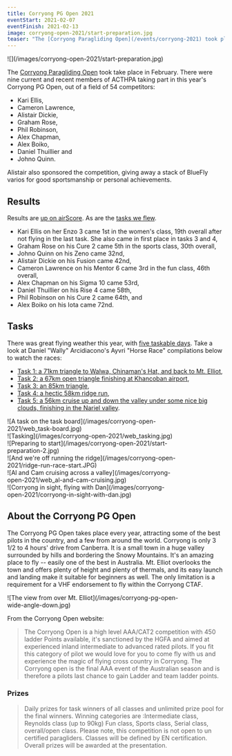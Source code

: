 ```yaml
---
title: Corryong PG Open 2021
eventStart: 2021-02-07
eventFinish: 2021-02-13
image: corryong-open-2021/start-preparation.jpg
teaser: "The [Corryong Paragliding Open](/events/corryong-2021) took place in February, with nine Canberra pilots competing."
---
```

<div class="inline-img" data-fancybox="gallery" href="/images/corryong-open-2021/start-preparation.jpg">
![](/images/corryong-open-2021/start-preparation.jpg)
</div>

The [Corryong Paragliding Open](https://airtribune.com/flow-corryong-pg-open-2021/info) took take place in February.
There were nine current and recent members of ACTHPA taking part in this year's Corryong PG Open, out of a field of 54 competitors:

- Kari Ellis,
- Cameron Lawrence,
- Alistair Dickie,
- Graham Rose,
- Phil Robinson,
- Alex Chapman,
- Alex Boiko,
- Daniel Thuillier and
- Johno Quinn.

Alistair also sponsored the competition, giving away a stack of BlueFly varios for good sportsmanship or personal achievements.

## Results

Results are [up on airScore](http://xc.highcloud.net/comp_overall.html?comPk=311).
As are the [tasks we flew](http://xc.highcloud.net/task_overview.html?comPk=311).

- Kari Ellis on her Enzo 3 came 1st in the women's class, 19th overall after not flying in the last task. She also came in first place in tasks 3 and 4,
- Graham Rose on his Cure 2 came 5th in the sports class, 30th overall,
- Johno Quinn on his Zeno came 32nd,
- Alistair Dickie on his Fusion came 42nd,
- Cameron Lawrence on his Mentor 6 came 3rd in the fun class, 46th overall,
- Alex Chapman on his Sigma 10 came 53rd,
- Daniel Thuillier on his Rise 4 came 58th,
- Phil Robinson on his Cure 2 came 64th, and
- Alex Boiko on his Iota came 72nd.

## Tasks

There was great flying weather this year, with [five taskable days](http://xc.highcloud.net/task_overview.html?comPk=311).
Take a look at Daniel "Wally" Arcidiacono's Ayvri "Horse Race" compilations below to watch the races:

- [Task 1: a 71km triangle to Walwa, Chinaman's Hat, and back to Mt. Elliot](https://ayvri.com/scene/eyj8rde15g/ckkuylduj00223b6hsilnc3ou),
- [Task 2: a 67km open triangle finishing at Khancoban airport](https://ayvri.com/scene/eyj8rde15g/ckkwd0nos00203b6hfr05p380),
- [Task 3: an 85km triangle](https://ayvri.com/scene/eyj8rde15g/ckkxtd0q5001y3b6h1t84i8hc),
- [Task 4: a hectic 58km ridge run](https://ayvri.com/scene/eyj8rde15g/ckkz8h99f00223b6hjhyga91z),
- [Task 5: a 56km cruise up and down the valley under some nice big clouds, finishing in the Nariel valley](https://ayvri.com/scene/eyj8rde15g/ckl0nqou100223b6heyzlab05).

<div class="inline-img" data-fancybox="gallery" style="max-width: 80%" href="/images/corryong-open-2021/task-board.jpg">
![A task on the task board](/images/corryong-open-2021/web_task-board.jpg)
</div>

<div class="inline-img" data-fancybox="gallery" style="max-width: 80%" href="/images/corryong-open-2021/tasking.jpg">
![Tasking](/images/corryong-open-2021/web_tasking.jpg)
</div>

<div class="inline-img" data-fancybox="gallery" style="max-width: 80%" href="/images/corryong-open-2021/start-preparation-2.jpg">
![Preparing to start](/images/corryong-open-2021/start-preparation-2.jpg)
</div>

<div class="inline-img" data-fancybox="gallery" style="max-width: 80%" href="/images/corryong-open-2021/ridge-run-race-start.JPG">
![And we're off running the ridge](/images/corryong-open-2021/ridge-run-race-start.JPG)
</div>

<div class="inline-img" data-fancybox="gallery" style="max-width: 80%" href="/images/corryong-open-2021/al-and-cam-cruising.jpg">
![Al and Cam cruising across a valley](/images/corryong-open-2021/web_al-and-cam-cruising.jpg)
</div>

<div class="inline-img" data-fancybox="gallery" style="max-width: 80%" href="/images/corryong-open-2021/corryong-in-sight-with-dan.jpg">
![Corryong in sight, flying with Dan](/images/corryong-open-2021/corryong-in-sight-with-dan.jpg)
</div>

## About the Corryong PG Open

The Corryong PG Open takes place every year, attracting some of the best pilots in the country, and a few from around the world.
Corryong is only 3 1/2 to 4 hours' drive from Canberra.
It is a small town in a huge valley surrounded by hills and bordering the Snowy Mountains.
It's an amazing place to fly -- easily one of the best in Australia.
Mt. Elliot overlooks the town and offers plenty of height and plenty of thermals, and its easy launch and landing make it suitable for beginners as well.
The only limitation is a requirement for a VHF endorsement to fly within the Corryong CTAF.

<div class="inline-img" style="max-width: 80%" data-fancybox="gallery" href="/images/corryong-pg-open-wide-angle-down.jpg">
![The view from over Mt. Elliot](/images/corryong-pg-open-wide-angle-down.jpg)
</div>

From the Corryong Open website:

> The Corryong Open is a high level AAA/CAT2 competition with 450 ladder Points available, it's sanctioned by the HGFA and aimed at experienced inland intermediate to advanced rated pilots.
> If you fit this category of pilot we would love for you to come fly with us and experience the magic of flying cross country in Corryong.
> The Corryong open is the final AAA event of the Australian season and is therefore a pilots last chance to gain Ladder and team ladder points.

### Prizes

> Daily prizes for task winners of all classes and unlimited prize pool for the final winners.
> Winning categories are :Intermediate class, Reynolds class (up to 90kg) Fun class, Sports class, Serial class, overall/open class.
> Please note, this competition is not open to un certified paragliders.
> Classes will be defined by EN certification.
> Overall prizes will be awarded at the presentation. 

